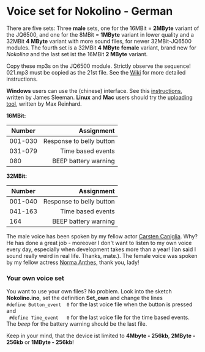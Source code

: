 # Voice set for Nokolino - German

There are five sets: Three **male** sets, one for the 16MBit = **2MByte** variant of the JQ6500, and one for the 8MBit = **1MByte** variant in lower quality and a 32MBit **4 MByte** variant with more sound files, for newer 32MBit-JQ6500 modules. The fourth set is a 32MBit **4 MByte** **female** variant, brand new for *Nokolina* and the last set ist the 16MBit **2 MByte** variant.    
  
Copy these mp3s on the JQ6500 module. Strictly observe the sequence!
021.mp3 must be copied as the 21st file. See the [Wiki](https://github.com/NikolaiRadke/Nokolino_diy/wiki/MP3s-aufspielen) for more detailed instructions.  
  
**Windows** users can use the (chinese) interface. See this [instructions](http://sparks.gogo.co.nz/jq6500/index.html), written by James Sleeman. **Linux** and **Mac** users should try the [uploading tool](https://github.com/NikolaiRadke/Nokolino_diy/tree/master/linux_uploader), written by Max Reinhard.  
    
 **16MBit:**  
  
| Number  | Assignment               |
| --------|-------------------------:|
| 001-030 | Response to belly button |
| 031-079 | Time based events        |
| 080     | BEEP battery warning     |
  
 **32MBit:**  
  
| Number  | Assignment               |
| --------|-------------------------:|
| 001-040 | Response to belly button |
| 041-163 | Time based events        |
| 164     | BEEP battery warning     |
  
The male voice has been spoken by my fellow actor [Carsten Caniglia](https://filmmakers.de/carsten-caniglia). Why? 
He has done a great job - moreover I don't want to listen to my own voice every day, especially when development takes more than a year! (Ian said I sound really weird in real life. Thanks, mate.). The female voice was spoken by my fellow actress [Norma Anthes](http://norma-anthes.de), thank you, lady!    

### Your own voice set  
  
You want to use your own files? No problem. Look into the sketch **Nokolino.ino**, set the definition **Set_own** and change the lines  
``` #define Button_event  0 ```  for the last voice file when the button is pressed and  
``` #define Time_event   0``` for the last voice file for the time based events.  
The *beep* for the battery warning should be the last file.  
  
Keep in your mind, that the device ist limited to **4Mbyte - 256kb**, **2MByte - 256kb** or **1MByte - 256kb**!
